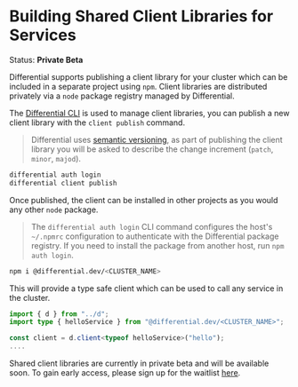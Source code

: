 # Building Shared Client Libraries for Services

Status: **Private Beta**

Differential supports publishing a client library for your cluster which can be included in a separate project using `npm`. Client libraries are distributed privately via a `node` package registry managed by Differential.

The [Differential CLI](https://github.com/differentialhq/differential/tree/main/cli) is used to manage client libraries, you can publish a new client library with the `client publish` command.

> Differential uses [semantic versioning](https://semver.org), as part of publishing the client library you will be asked to describe the change increment (`patch`, `minor`, `majod`).

```sh
differential auth login
differential client publish
```

Once published, the client can be installed in other projects as you would any other `node` package.

> The `differential auth login` CLI command configures the host's `~/.npmrc` configuration to authenticate with the Differential package registry. If you need to install the package from another host, run `npm auth login`.

```sh
npm i @differential.dev/<CLUSTER_NAME>
```

This will provide a type safe client which can be used to call any service in the cluster.

```typescript
import { d } from "../d";
import type { helloService } from "@differential.dev/<CLUSTER_NAME>";

const client = d.client<typeof helloService>("hello");
....
```

Shared client libraries are currently in private beta and will be available soon. To gain early access, please sign up for the waitlist [here](https://forms.fillout.com/t/9M1VhL8Wxyus).
